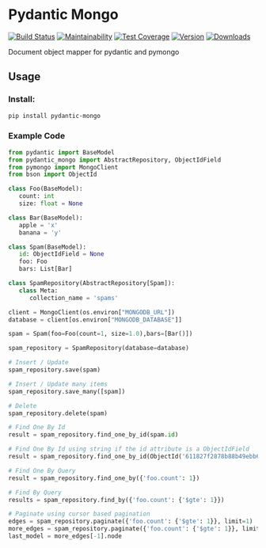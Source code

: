# Pydantic Mongo

[![Build Status](https://github.com/jefersondaniel/pydantic-mongo/actions/workflows/test.yml/badge.svg)](https://github.com/jefersondaniel/pydantic-mongo/actions) [![Maintainability](https://api.codeclimate.com/v1/badges/5c92ea54aefa29f919cf/maintainability)](https://codeclimate.com/github/jefersondaniel/pydantic-mongo/maintainability) [![Test Coverage](https://api.codeclimate.com/v1/badges/5c92ea54aefa29f919cf/test_coverage)](https://codeclimate.com/github/jefersondaniel/pydantic-mongo/test_coverage) [![Version](https://badge.fury.io/py/pydantic-mongo.svg)](https://pypi.python.org/pypi/pydantic-mongo) [![Downloads](https://img.shields.io/pypi/dm/pydantic-mongo.svg)](https://pypi.python.org/pypi/pydantic-mongo)

Document object mapper for pydantic and pymongo

## Usage

### Install:

```bash
pip install pydantic-mongo
```

### Example Code

```python
from pydantic import BaseModel
from pydantic_mongo import AbstractRepository, ObjectIdField
from pymongo import MongoClient
from bson import ObjectId

class Foo(BaseModel):
   count: int
   size: float = None

class Bar(BaseModel):
   apple = 'x'
   banana = 'y'

class Spam(BaseModel):
   id: ObjectIdField = None
   foo: Foo
   bars: List[Bar]

class SpamRepository(AbstractRepository[Spam]):
   class Meta:
      collection_name = 'spams'

client = MongoClient(os.environ["MONGODB_URL"])
database = client[os.environ["MONGODB_DATABASE"]]

spam = Spam(foo=Foo(count=1, size=1.0),bars=[Bar()])

spam_repository = SpamRepository(database=database)

# Insert / Update
spam_repository.save(spam)

# Insert / Update many items
spam_repository.save_many([spam])

# Delete
spam_repository.delete(spam)

# Find One By Id
result = spam_repository.find_one_by_id(spam.id)

# Find One By Id using string if the id attribute is a ObjectIdField
result = spam_repository.find_one_by_id(ObjectId('611827f2878b88b49ebb69fc'))

# Find One By Query
result = spam_repository.find_one_by({'foo.count': 1})

# Find By Query
results = spam_repository.find_by({'foo.count': {'$gte': 1}})

# Paginate using cursor based pagination
edges = spam_repository.paginate({'foo.count': {'$gte': 1}}, limit=1)
more_edges = spam_repository.paginate({'foo.count': {'$gte': 1}}, limit=1, after=edges[-1].cursor)
last_model = more_edges[-1].node
```
